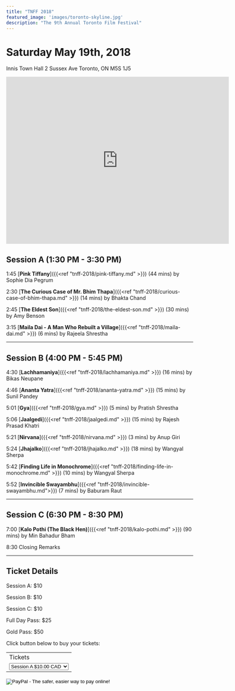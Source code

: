 ```yaml
---
title: "TNFF 2018"
featured_image: 'images/toronto-skyline.jpg'
description: "The 9th Annual Toronto Film Festival"
---
```


# Saturday May 19th, 2018

Innis Town Hall
2 Sussex Ave
Toronto, ON M5S 1J5

<iframe src="https://www.google.com/maps/embed?pb=!1m18!1m12!1m3!1d2886.1643049517584!2d-79.40173958450185!3d43.66555257912088!2m3!1f0!2f0!3f0!3m2!1i1024!2i768!4f13.1!3m3!1m2!1s0x882b34bc2eba0b15%3A0x65cf36faca1097c8!2sInnis+Town+Hall!5e0!3m2!1sen!2sca!4v1526385035855" width="600" height="450" frameborder="0" style="border:0" allowfullscreen></iframe>

## Session A (1:30 PM - 3:30 PM)

1:45 [__Pink Tiffany__]({{<ref "tnff-2018/pink-tiffany.md" >}}) (44 mins) by Sophie Dia Pegrum

2:30 [__The Curious Case of Mr. Bhim Thapa__]({{<ref "tnff-2018/curious-case-of-bhim-thapa.md" >}}) (14 mins) by Bhakta Chand

2:45 [__The Eldest Son__]({{<ref "tnff-2018/the-eldest-son.md" >}}) (30 mins) by Amy Benson

3:15 [__Maila Dai - A Man Who Rebuilt a Village__]({{<ref "tnff-2018/maila-dai.md" >}}) (6 mins) by Rajeela Shrestha

---

## Session B (4:00 PM - 5:45 PM)

4:30 [__Lachhamaniya__]({{<ref "tnff-2018/lachhamaniya.md" >}}) (16 mins) by Bikas Neupane

4:46 [__Ananta Yatra__]({{<ref "tnff-2018/ananta-yatra.md" >}}) (15 mins) by Sunil Pandey

5:01 [__Gya__]({{<ref "tnff-2018/gya.md" >}}) (5 mins) by Pratish Shrestha

5:06 [__Jaalgedi__]({{<ref "tnff-2018/jaalgedi.md" >}}) (15 mins) by Rajesh Prasad Khatri

5:21 [__Nirvana__]({{<ref "tnff-2018/nirvana.md" >}}) (3 mins) by Anup Giri

5:24 [__Jhajalko__]({{<ref "tnff-2018/jhajalko.md" >}}) (18 mins) by Wangyal Sherpa

5:42 [__Finding Life in Monochrome__]({{<ref "tnff-2018/finding-life-in-monochrome.md" >}}) (10 mins) by Wangyal Sherpa

5:52 [__Invincible Swayambhu__]({{<ref "tnff-2018/invincible-swayambhu.md">}}) (7 mins) by Baburam Raut

---

## Session C (6:30 PM - 8:30 PM)

7:00 [__Kalo Pothi (The Black Hen)__]({{<ref "tnff-2018/kalo-pothi.md" >}}) (90 mins) by Min Bahadur Bham

8:30 Closing Remarks

---

## Ticket Details

Session A: $10

Session B: $10

Session C: $10

Full Day Pass: $25

Gold Pass: $50

Click button below to buy your tickets:

<html>
<form action="https://www.paypal.com/cgi-bin/webscr" method="post" target="_top">
<input type="hidden" name="cmd" value="_s-xclick">
<input type="hidden" name="hosted_button_id" value="NNXWTAKQQQ7NQ">
<table>
<tr><td><input type="hidden" name="on0" value="Tickets">Tickets</td></tr><tr><td><select name="os0">
	<option value="Session A">Session A $10.00 CAD</option>
	<option value="Session B">Session B $10.00 CAD</option>
	<option value="Session C">Session C $10.00 CAD</option>
	<option value="Full Day">Full Day $25.00 CAD</option>
	<option value="Gold Pass">Gold Pass $50.00 CAD</option>
</select> </td></tr>
</table>
<input type="hidden" name="currency_code" value="CAD">
<input type="image" src="https://www.paypalobjects.com/en_US/i/btn/btn_buynowCC_LG.gif" border="0" name="submit" alt="PayPal - The safer, easier way to pay online!">
<img alt="" border="0" src="https://www.paypalobjects.com/en_US/i/scr/pixel.gif" width="1" height="1">
</form>
</html>